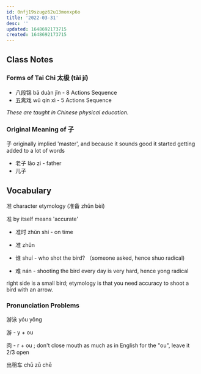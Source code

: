 ```yaml
---
id: 0nfj19szugz62u13monxp6o
title: '2022-03-31'
desc: ''
updated: 1648692173715
created: 1648692173715
---
```


## Class Notes

### Forms of Tai Chi 太极 (tài jí)
- 八段锦 bā duàn jǐn - 8 Actions Sequence
- 五禽戏 wǔ qín xì - 5 Actions Sequence

_These are taught in Chinese physical education._

### Original Meaning of 子

子 originally implied 'master', and because it sounds good it started getting added to a lot of words

- 老子 lǎo zi - father
- 儿子

## Vocabulary

准 character etymology (准备 zhǔn bèi)

准 by itself means 'accurate'
- 准时 zhǔn shí - on time

- 准 zhǔn 
- 谁 shuí - who shot the bird? （someone asked, hence shuo radical)
- 难 nán -  shooting the bird every day is very hard, hence yong radical

 right side is a small bird; etymology is that you need accuracy to shoot a bird with an arrow.

### Pronunciation Problems

游泳 yóu yǒng

游 - y + ou 

肉 - r + ou ; don't close mouth as much as in English for the "ou", leave it 2/3 open

出租车 chū zū chē